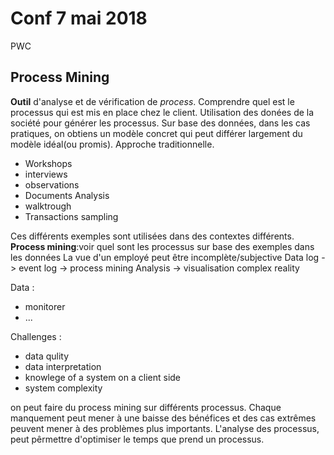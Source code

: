 # Conf 7 mai 2018
PWC
## Process Mining
**Outil** d'analyse et de vérification de *process*. Comprendre quel est le processus qui est mis en place chez le client. Utilisation des donées de la société pour générer les processus.
Sur base des données, dans les cas pratiques, on obtiens un modèle concret qui peut différer largement du modèle idéal(ou promis).
Approche traditionnelle.
* Workshops
* interviews
* observations
* Documents Analysis
* walktrough
* Transactions sampling

Ces différents exemples sont utilisées dans des contextes différents.
**Process mining**:voir quel sont les processus sur base des exemples dans les données
La vue d'un employé peut être incomplète/subjective
Data log -> event log -> process mining Analysis -> visualisation complex reality

Data  :
* monitorer
* ...

Challenges :
* data qulity
* data interpretation
* knowlege of a system on a client side
* system complexity

on peut faire du process mining sur différents processus.
Chaque manquement peut mener à une baisse des bénéfices et des cas extrêmes peuvent mener à des problèmes plus importants.
L'analyse des processus, peut pêrmettre d'optimiser le temps que prend un processus.
 
